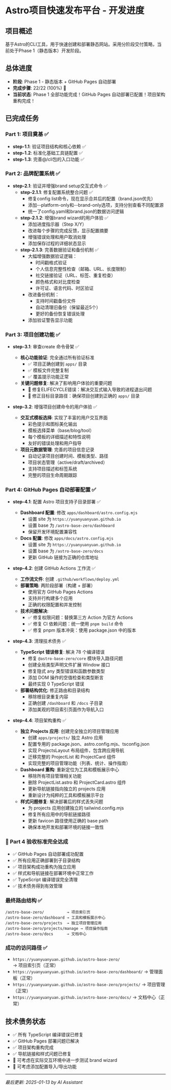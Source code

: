 # Astro项目快速发布平台 - 开发进度

## 项目概述
基于Astro的CLI工具，用于快速创建和部署静态网站。采用分阶段交付策略，当前处于Phase 1（静态版本）开发阶段。

## 总体进度
- **阶段**: Phase 1 - 静态版本 + GitHub Pages 自动部署
- **完成步骤**: 22/22 (100%) 🎉
- **当前状态**: Phase 1 全部功能完成！GitHub Pages 自动部署已配置！项目架构重构完成！

## 已完成任务

### Part 1: 项目奠基 ✅
- **step-1.1**: 验证项目结构和核心依赖 ✅
- **step-1.2**: 标准化基础工具链配置 ✅  
- **step-1.3**: 完善@/cli包的入口功能 ✅

### Part 2: 品牌配置系统 ✅
- **step-2.1**: 验证并增强brand setup交互式命令 ✅
  - **step-2.1.1**: 修复配置系统整合问题 ✅
    - 修复config list命令，现在显示合并后的配置（brand.json优先）
    - 添加--platform-only和--brand-only选项，支持分别查看不同配置源
    - 统一了config.yaml和brand.json的数据访问逻辑
  - **step-2.1.2**: 增强brand wizard的用户体验 ✅
    - 添加进度指示器（Step X/Y）
    - 改进每个步骤的完成反馈，显示配置摘要
    - 增强错误处理和用户取消处理
    - 添加保存过程的详细状态显示
  - **step-2.1.3**: 完善数据验证和备份机制 ✅
    - 大幅增强数据验证逻辑：
      - 时间戳格式验证
      - 个人信息完整性检查（邮箱、URL、长度限制）
      - 社交链接验证（URL、标签、重复检查）
      - 颜色格式和对比度检查
      - 许可证、语言代码、时区验证
    - 改进备份机制：
      - 支持时间戳备份文件
      - 自动清理旧备份（保留最近5个）
      - 更好的备份恢复错误处理
    - 添加验证警告显示功能

### Part 3: 项目创建功能 ✅
- **step-3.1**: 审查create <project-name>命令骨架 ✅
  - **核心功能验证**: 完全通过所有验证标准
    - ✅ 项目正确创建到 `apps/` 目录
    - ✅ 模板文件完整复制
    - ✅ 覆盖提示功能正常
  - **关键问题修复**: 解决了影响用户体验的重要问题
    - 🔧 修复ELIFECYCLE错误：解决交互式输入导致的进程退出问题
    - 🔧 修正目标目录路径：确保项目创建到正确的 `apps/` 目录

- **step-3.2**: 增强项目创建命令的用户体验 ✅
  - **交互式模板选择**: 实现了丰富的用户交互界面
    - 彩色提示和图标美化输出
    - 模板选择菜单（base/blog/tool）
    - 每个模板的详细描述和特性说明
    - 友好的错误处理和用户指导
  - **项目元数据管理**: 完善的项目信息记录
    - 自动记录项目创建时间、模板类型、路径
    - 项目状态管理（active/draft/archived）
    - 支持项目描述和标签系统
    - 完整的项目生命周期跟踪

### Part 4: GitHub Pages 自动部署配置 ✅
- **step-4.1**: 配置 Astro 项目支持子目录部署 ✅
  - **Dashboard 配置**: 修改 `apps/dashboard/astro.config.mjs`
    - 设置 site 为 `https://yuanyuanyuan.github.io`
    - 设置 base 为 `/astro-base-zero/dashboard`
    - 保留开发环境配置兼容性
  - **Docs 配置**: 修改 `apps/docs/astro.config.mjs`
    - 设置 site 为 `https://yuanyuanyuan.github.io`
    - 设置 base 为 `/astro-base-zero/docs`
    - 更新 GitHub 链接为正确的仓库地址

- **step-4.2**: 创建 GitHub Actions 工作流 ✅
  - **工作流文件**: 创建 `.github/workflows/deploy.yml`
  - **部署策略**: 两阶段部署（构建 + 部署）
    - 使用官方 GitHub Pages Actions
    - 支持并行构建多个应用
    - 正确的权限配置和并发控制
  - **技术问题解决**:
    - ✅ 修复权限问题：替换第三方 Action 为官方 Actions
    - ✅ 修复 CI 依赖问题：统一使用 `pnpm build` 命令
    - ✅ 修复 pnpm 版本冲突：使用 package.json 中的版本

- **step-4.3**: 清理技术债务 ✅
  - **TypeScript 错误修复**: 解决 78 个编译错误
    - 修复 `@astro-base-zero/core` 模块导入路径问题
    - 创建全局类型声明文件扩展 Window 接口
    - 修复隐式 any 类型错误和函数参数类型
    - 添加 DOM 操作的空值检查和类型断言
    - 最终实现 0 TypeScript 错误
  - **部署结构优化**: 修正路由和目录结构
    - 移除根目录重复内容
    - 正确创建 `/dashboard` 和 `/docs` 子目录
    - 添加美观的项目索引页面作为导航入口

- **step-4.4**: 项目架构重构 ✅
  - **独立 Projects 应用**: 创建完全独立的项目管理应用
    - 创建 `apps/projects/` 独立 Astro 应用
    - 配置专用的 package.json、astro.config.mjs、tsconfig.json
    - 实现 ProjectsLayout 布局组件，包含跨应用导航
    - 迁移完整的 ProjectList 和 ProjectCard 组件
    - 实现完整的项目管理功能（列表、统计、操作指南）
  - **Dashboard 重构**: 重新定位为工具和模板展示中心
    - 移除所有项目管理相关功能
    - 删除 ProjectList.astro 和 ProjectCard.astro 组件
    - 更新导航链接指向独立的 projects 应用
    - 重新设计为纯粹的工具和模板展示平台
  - **样式问题修复**: 解决部署后的样式丢失问题
    - 为 projects 应用创建独立的 tailwind.config.mjs
    - 修复所有应用中的导航链接路径
    - 更新 favicon 路径使用正确的 base path
    - 确保本地开发和部署环境的链接一致性

### 🎯 Part 4 验收标准完全达成
- ✅ GitHub Pages 自动部署成功配置
- ✅ 所有应用正确部署到子目录结构
- ✅ 项目架构成功重构为独立应用
- ✅ 样式和导航链接在部署环境中正常工作
- ✅ TypeScript 编译错误完全清理
- ✅ 技术债务得到有效管理

### 最终路由结构 ✅
```
/astro-base-zero/          → 项目索引页
/astro-base-zero/dashboard → 工具和模板展示中心
/astro-base-zero/projects  → 独立项目管理应用
/astro-base-zero/projects/manage → 项目操作指南
/astro-base-zero/docs      → 文档中心
```

### 成功的访问路径 ✅
- `https://yuanyuanyuan.github.io/astro-base-zero/` → 项目索引页（正常）
- `https://yuanyuanyuan.github.io/astro-base-zero/dashboard/` → 管理面板（正常）
- `https://yuanyuanyuan.github.io/astro-base-zero/projects/` → 项目管理（正常）
- `https://yuanyuanyuan.github.io/astro-base-zero/docs/` → 文档中心（正常）

## 技术债务状态
- ✅ 所有 TypeScript 编译错误已修复
- ✅ GitHub Pages 部署问题已解决
- ✅ 项目架构重构完成
- ✅ 导航链接和样式问题已修复
- 🔄 可考虑在实际交互环境中进一步测试 brand wizard
- 🔄 可考虑添加配置导入/导出功能

---
*最后更新: 2025-01-13 by AI Assistant* 